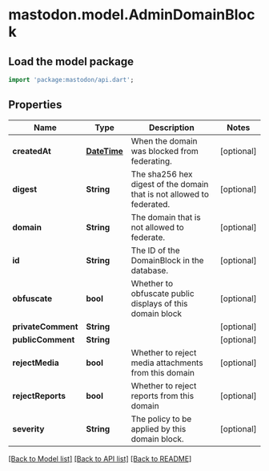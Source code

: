 # mastodon.model.AdminDomainBlock

## Load the model package
```dart
import 'package:mastodon/api.dart';
```

## Properties
Name | Type | Description | Notes
------------ | ------------- | ------------- | -------------
**createdAt** | [**DateTime**](DateTime.md) | When the domain was blocked from federating. | [optional] 
**digest** | **String** | The sha256 hex digest of the domain that is not allowed to federated. | [optional] 
**domain** | **String** | The domain that is not allowed to federate. | [optional] 
**id** | **String** | The ID of the DomainBlock in the database. | [optional] 
**obfuscate** | **bool** | Whether to obfuscate public displays of this domain block | [optional] 
**privateComment** | **String** |  | [optional] 
**publicComment** | **String** |  | [optional] 
**rejectMedia** | **bool** | Whether to reject media attachments from this domain | [optional] 
**rejectReports** | **bool** | Whether to reject reports from this domain | [optional] 
**severity** | **String** | The policy to be applied by this domain block. | [optional] 

[[Back to Model list]](../README.md#documentation-for-models) [[Back to API list]](../README.md#documentation-for-api-endpoints) [[Back to README]](../README.md)


